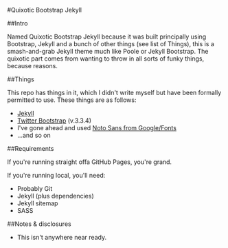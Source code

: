 #Quixotic Bootstrap Jekyll

##Intro

Named Quixotic Bootstrap Jekyll because it was built principally using Bootstrap, Jekyll and a bunch of other things (see list of Things), this is a smash-and-grab Jekyll theme much like Poole or Jekyll Bootstrap. The quixotic part comes from wanting to throw in all sorts of funky things, because reasons.

##Things

This repo has things in it, which I didn't write myself but have been formally permitted to use. These things are as follows:

* [Jekyll](http://jekyllrb.com/)
* [Twitter Bootstrap](http://getbootstrap.com/) (v.3.3.4)
* I've gone ahead and used [Noto Sans from Google/Fonts](https://www.google.com/fonts#UsePlace:use/Collection:Noto+Sans)
* ...and so on

##Requirements

If you're running straight offa GitHub Pages, you're grand.

If you're running local, you'll need:
* Probably Git
* Jekyll (plus dependencies)
* Jekyll sitemap
* SASS

##Notes & disclosures

- This isn't anywhere near ready.
